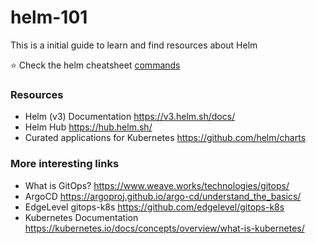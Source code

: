 # helm-101
This is a initial guide to learn and find resources about Helm  

:star: Check the helm cheatsheet [commands](helm-commands.md) 

### Resources
- Helm (v3) Documentation https://v3.helm.sh/docs/
- Helm Hub https://hub.helm.sh/ 
- Curated applications for Kubernetes https://github.com/helm/charts

### More interesting links
- What is GitOps? https://www.weave.works/technologies/gitops/
- ArgoCD https://argoproj.github.io/argo-cd/understand_the_basics/ 
- EdgeLevel gitops-k8s https://github.com/edgelevel/gitops-k8s
- Kubernetes Documentation https://kubernetes.io/docs/concepts/overview/what-is-kubernetes/